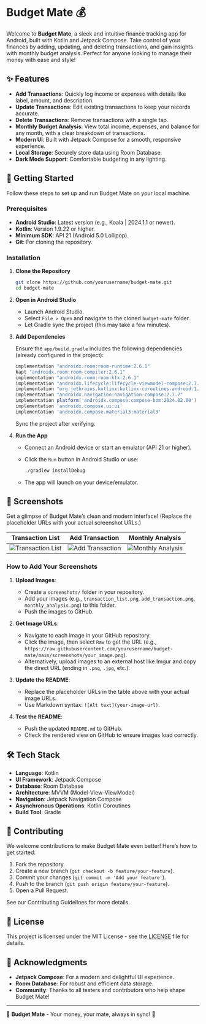 # Budget Mate 💰

Welcome to **Budget Mate**, a sleek and intuitive finance tracking app for Android, built with Kotlin and Jetpack Compose. Take control of your finances by adding, updating, and deleting transactions, and gain insights with monthly budget analysis. Perfect for anyone looking to manage their money with ease and style!

## ✨ Features

- **Add Transactions**: Quickly log income or expenses with details like label, amount, and description.
- **Update Transactions**: Edit existing transactions to keep your records accurate.
- **Delete Transactions**: Remove transactions with a single tap.
- **Monthly Budget Analysis**: View total income, expenses, and balance for any month, with a clear breakdown of transactions.
- **Modern UI**: Built with Jetpack Compose for a smooth, responsive experience.
- **Local Storage**: Securely store data using Room Database.
- **Dark Mode Support**: Comfortable budgeting in any lighting.

## 🚀 Getting Started

Follow these steps to set up and run Budget Mate on your local machine.

### Prerequisites

- **Android Studio**: Latest version (e.g., Koala | 2024.1.1 or newer).
- **Kotlin**: Version 1.9.22 or higher.
- **Minimum SDK**: API 21 (Android 5.0 Lollipop).
- **Git**: For cloning the repository.

### Installation

1. **Clone the Repository**

   ```bash
   git clone https://github.com/yourusername/budget-mate.git
   cd budget-mate
   ```

2. **Open in Android Studio**

   - Launch Android Studio.
   - Select `File > Open` and navigate to the cloned `budget-mate` folder.
   - Let Gradle sync the project (this may take a few minutes).

3. **Add Dependencies**

   Ensure the `app/build.gradle` includes the following dependencies (already configured in the project):

   ```gradle
   implementation "androidx.room:room-runtime:2.6.1"
   kapt "androidx.room:room-compiler:2.6.1"
   implementation "androidx.room:room-ktx:2.6.1"
   implementation "androidx.lifecycle:lifecycle-viewmodel-compose:2.7.0"
   implementation "org.jetbrains.kotlinx:kotlinx-coroutines-android:1.7.3"
   implementation "androidx.navigation:navigation-compose:2.7.7"
   implementation platform('androidx.compose:compose-bom:2024.02.00')
   implementation 'androidx.compose.ui:ui'
   implementation 'androidx.compose.material3:material3'
   ```

   Sync the project after verifying.

4. **Run the App**

   - Connect an Android device or start an emulator (API 21 or higher).
   - Click the `Run` button in Android Studio or use:

     ```bash
     ./gradlew installDebug
     ```

   - The app will launch on your device/emulator.

## 📸 Screenshots

Get a glimpse of Budget Mate’s clean and modern interface! (Replace the placeholder URLs with your actual screenshot URLs.)

| Transaction List | Add Transaction | Monthly Analysis |
|:---------------:|:---------------:|:----------------:|
| ![Transaction List](([https://github.com/zahura0/Budget_Mate/blob/f071e9a02226dbaa8a8de061a724cf6ed2fccedb/screenshots/add_transaction.png](https://raw.githubusercontent.com/zahura0/Budget_Mate/main/screenshots/transaction_list.png))) | ![Add Transaction](https://raw.githubusercontent.com/yourusername/budget-mate/main/screenshots/add_transaction.png) | ![Monthly Analysis](https://raw.githubusercontent.com/yourusername/budget-mate/main/screenshots/monthly_analysis.png) |

### How to Add Your Screenshots

1. **Upload Images**:
   - Create a `screenshots/` folder in your repository.
   - Add your images (e.g., `transaction_list.png`, `add_transaction.png`, `monthly_analysis.png`) to this folder.
   - Push the images to GitHub.

2. **Get Image URLs**:
   - Navigate to each image in your GitHub repository.
   - Click the image, then select `Raw` to get the URL (e.g., `https://raw.githubusercontent.com/yourusername/budget-mate/main/screenshots/your_image.png`).
   - Alternatively, upload images to an external host like Imgur and copy the direct URL (ending in `.png`, `.jpg`, etc.).

3. **Update the README**:
   - Replace the placeholder URLs in the table above with your actual image URLs.
   - Use Markdown syntax: `![Alt text](your-image-url)`.

4. **Test the README**:
   - Push the updated `README.md` to GitHub.
   - Check the rendered view on GitHub to ensure images load correctly.

## 🛠️ Tech Stack

- **Language**: Kotlin
- **UI Framework**: Jetpack Compose
- **Database**: Room Database
- **Architecture**: MVVM (Model-View-ViewModel)
- **Navigation**: Jetpack Navigation Compose
- **Asynchronous Operations**: Kotlin Coroutines
- **Build Tool**: Gradle

## 🤝 Contributing

We welcome contributions to make Budget Mate even better! Here’s how to get started:

1. Fork the repository.
2. Create a new branch (`git checkout -b feature/your-feature`).
3. Commit your changes (`git commit -m 'Add your feature'`).
4. Push to the branch (`git push origin feature/your-feature`).
5. Open a Pull Request.

See our Contributing Guidelines for more details.

## 📜 License

This project is licensed under the MIT License - see the [LICENSE](LICENSE) file for details.

## 🙌 Acknowledgments

- **Jetpack Compose**: For a modern and delightful UI experience.
- **Room Database**: For robust and efficient data storage.
- **Community**: Thanks to all testers and contributors who help shape Budget Mate!

---

🌟 **Budget Mate** - Your money, your mate, always in sync! 🌟
